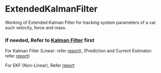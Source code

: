 # ExtendedKalmanFilter
Working of Extended Kalman Filter for tracking system parameters of a car such velocity, force and mass.
### If needed, Refer to [Kalman Filter](https://github.com/AravindChandradoss/KalmanFilter_Prediction_Estimator_Current_Estimators) first

For Kalman Filter (Linear: refer [report](https://github.com/AravindChandradoss/KalmanFilter_Prediction_Estimator_Current_Estimators/blob/master/KF.pdf)), (Prediction and Current Estimator: refer [report](https://github.com/AravindChandradoss/KalmanFilter_Prediction_Estimator_Current_Estimators/blob/master/PredictionAndCurrentEstimator.pdf))

For EKF (Non-Linear), Refer [report](https://github.com/AravindChandradoss/Extended-Kalman-Filter/blob/master/EKF.pdf)
